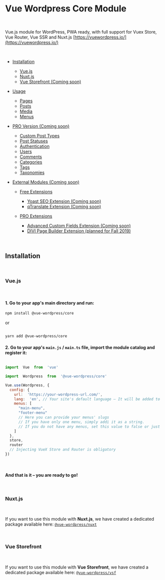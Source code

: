 # Vue Wordpress Core Module

<br>

Vue.js module for WordPress, PWA ready, with full support for Vuex Store, Vue Router, Vue SSR and Nuxt.js [https://vuewordpress.io/](https://vuewordpress.io/)

<br>

- [Installation](#installation)

  - [Vue.js](#a-vuejs)
  - [Nuxt.js](#b-nuxtjs)
  - [Vue Storefront (Coming soon)](#c-vue-storefront)

- [Usage](#usage)

  - [Pages](#pages)
  - [Posts](#posts)
  - [Media](#media)
  - [Menus](#menus)

- [PRO Version (Coming soon)](https://vuejs.shop/modules/vue-wp-json-pro)

  - [Custom Post Types](https://vuejs.shop/modules/vue-wp-json-pro/docs/#custom-post-types)
  - [Post Statuses](https://vuejs.shop/modules/vue-wp-json-pro/docs/#post-statuses)
  - [Authentication](https://vuejs.shop/modules/vue-wp-json-pro/docs/#authentication)
  - [Users](https://vuejs.shop/modules/vue-wp-json-pro/docs/#users)
  - [Comments](https://vuejs.shop/modules/vue-wp-json-pro/docs/#comments)
  - [Categories](https://vuejs.shop/modules/vue-wp-json-pro/docs/#categories)
  - [Tags](https://vuejs.shop/modules/vue-wp-json-pro/docs/#tags)
  - [Taxonomies](https://vuejs.shop/modules/vue-wp-json-pro/docs/#taxonomies)

- [External Modules (Coming soon)](#additional-modules)

  - [Free Extensions](#free-extensions)

    - [Yoast SEO Extension (Coming soon)](#yoast-extension)
    - [qTranslate Extension (Coming soon)](https://vuejs.shop/modules/vue-wp-json-qtranslate)

  - [PRO Extensions](#pro-extensions)

    - [Advanced Custom Fields Extension (Coming soon)](https://vuejs.shop/modules/vue-wp-json-acf)
    - [DIVI Page Builder Extension (planned for Fall 2019)](https://vuejs.shop/modules/vue-wp-json-divi)

<br>

## Installation



<br>



### Vue.js



<br>



#### 1. Go to your app's main directory and run:

```bash
npm install @vue-wordpress/core
```

or

```bash

yarn add @vue-wordpress/core
```

#### 2. Go to your app's `main.js` / `main.ts` file, import the module catalog and register it:

```javascript

import  Vue  from  'vue'

import  Wordpress  from  '@vue-wordpress/core'

Vue.use(Wordpress, {
  config: {
    url:  'https://your-wordpress-url.com/',
    lang:  'en', // Your site's default language – It will be added to the html lang attribute.
    menus: [
      "main-menu",
      "footer-menu"
      // Here you can provide your menus' slugs
      // If you have only one menu, simply addi it as a string.
      // If you do not have any menus, set this value to false or just delete this key
    ]
  },
  store,
  router
  // Injecting VueX Store and Router is obligatory
})
```



<br>



#### And that is it – you are ready to go!



<br>



### Nuxt.js

<br>  

If you want to use this module with **Nuxt.js**, we have created a dedicated package available here: <a href="https://github.com/vue-wordpress/core">`@vue-wordpress/nuxt`</a>



<br> 

### Vue Storefront



<br>  

If you want to use this module with **Vue Storefront**, we have created a dedicated package available here:
 <a href="https://github.com/vue-wordpress/vsf">`@vue-wordpress/vsf`</a>
